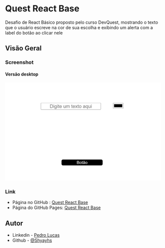 # Quest React Base

Desafio de React Básico proposto pelo curso DevQuest, mostrando o texto que o usuário escreve na cor de sua escolha e exibindo um alerta com a label do botão ao clicar nele

## Visão Geral

### Screenshot

#### Versão desktop
![](./src/gif/desktop-screenshot.gif)

### Link

- Página no GitHub : [Quest React Base](https://github.com/Shyayhs/quest-react-base)
- Página do GitHub Pages: [Quest React Base](https://shyayhs.github.io/quest-react-base/)

## Autor

- Linkedin - [Pedro Lucas](www.linkedin.com/in/pedro-lucas-rocha)
- Github - [@Shyayhs](https://github.com/Shyayhs)
